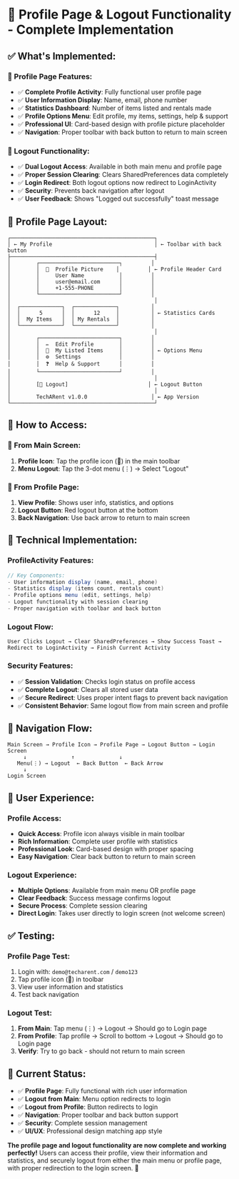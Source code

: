 # 👤 Profile Page & Logout Functionality - Complete Implementation

## ✅ **What's Implemented:**

### **👤 Profile Page Features:**
- ✅ **Complete Profile Activity**: Fully functional user profile page
- ✅ **User Information Display**: Name, email, phone number
- ✅ **Statistics Dashboard**: Number of items listed and rentals made
- ✅ **Profile Options Menu**: Edit profile, my items, settings, help & support
- ✅ **Professional UI**: Card-based design with profile picture placeholder
- ✅ **Navigation**: Proper toolbar with back button to return to main screen

### **🚪 Logout Functionality:**
- ✅ **Dual Logout Access**: Available in both main menu and profile page
- ✅ **Proper Session Clearing**: Clears SharedPreferences data completely
- ✅ **Login Redirect**: Both logout options now redirect to LoginActivity
- ✅ **Security**: Prevents back navigation after logout
- ✅ **User Feedback**: Shows "Logged out successfully" toast message

## 🎨 **Profile Page Layout:**

```
┌─────────────────────────────────────────────┐
│ ← My Profile                                │ ← Toolbar with back button
├─────────────────────────────────────────────┤
│        ┌─────────────────────────┐         │
│        │  👤  Profile Picture    │         │ ← Profile Header Card
│        │     User Name           │         │
│        │     user@email.com      │         │
│        │     +1-555-PHONE        │         │
│        └─────────────────────────┘         │
│                                             │
│  ┌─────────────┐  ┌─────────────┐          │
│  │      5      │  │      12     │          │ ← Statistics Cards
│  │  My Items   │  │ My Rentals  │          │
│  └─────────────┘  └─────────────┘          │
│                                             │
│        ┌─────────────────────────┐         │
│        │  ✏️  Edit Profile        │         │
│        │  📱  My Listed Items     │         │ ← Options Menu
│        │  ⚙️  Settings            │         │
│        │  ❓  Help & Support      │         │
│        └─────────────────────────┘         │
│                                             │
│        [🚪 Logout]                         │ ← Logout Button
│                                             │
│        TechARent v1.0.0                    │ ← App Version
└─────────────────────────────────────────────┘
```

## 🎯 **How to Access:**

### **📱 From Main Screen:**
1. **Profile Icon**: Tap the profile icon (👤) in the main toolbar
2. **Menu Logout**: Tap the 3-dot menu (⋮) → Select "Logout"

### **👤 From Profile Page:**
1. **View Profile**: Shows user info, statistics, and options
2. **Logout Button**: Red logout button at the bottom
3. **Back Navigation**: Use back arrow to return to main screen

## 🔧 **Technical Implementation:**

### **ProfileActivity Features:**
```java
// Key Components:
- User information display (name, email, phone)
- Statistics display (items count, rentals count)  
- Profile options menu (edit, settings, help)
- Logout functionality with session clearing
- Proper navigation with toolbar and back button
```

### **Logout Flow:**
```
User Clicks Logout → Clear SharedPreferences → Show Success Toast → Redirect to LoginActivity → Finish Current Activity
```

### **Security Features:**
- ✅ **Session Validation**: Checks login status on profile access
- ✅ **Complete Logout**: Clears all stored user data
- ✅ **Secure Redirect**: Uses proper intent flags to prevent back navigation
- ✅ **Consistent Behavior**: Same logout flow from main screen and profile

## 📍 **Navigation Flow:**

```
Main Screen → Profile Icon → Profile Page → Logout Button → Login Screen
     ↓              ↑              ↓               
   Menu(⋮) → Logout  ← Back Button  ← Back Arrow
     ↓
Login Screen
```

## 🎯 **User Experience:**

### **Profile Access:**
- **Quick Access**: Profile icon always visible in main toolbar
- **Rich Information**: Complete user profile with statistics
- **Professional Look**: Card-based design with proper spacing
- **Easy Navigation**: Clear back button to return to main screen

### **Logout Experience:**
- **Multiple Options**: Available from main menu OR profile page
- **Clear Feedback**: Success message confirms logout
- **Secure Process**: Complete session clearing
- **Direct Login**: Takes user directly to login screen (not welcome screen)

## ✅ **Testing:**

### **Profile Page Test:**
1. Login with: `demo@techarent.com` / `demo123`
2. Tap profile icon (👤) in toolbar
3. View user information and statistics
4. Test back navigation

### **Logout Test:**
1. **From Main**: Tap menu (⋮) → Logout → Should go to Login page
2. **From Profile**: Tap profile → Scroll to bottom → Logout → Should go to Login page
3. **Verify**: Try to go back - should not return to main screen

## 🚀 **Current Status:**

- ✅ **Profile Page**: Fully functional with rich user information
- ✅ **Logout from Main**: Menu option redirects to login
- ✅ **Logout from Profile**: Button redirects to login
- ✅ **Navigation**: Proper toolbar and back button support
- ✅ **Security**: Complete session management
- ✅ **UI/UX**: Professional design matching app style

**The profile page and logout functionality are now complete and working perfectly!** Users can access their profile, view their information and statistics, and securely logout from either the main menu or profile page, with proper redirection to the login screen. 🎉

